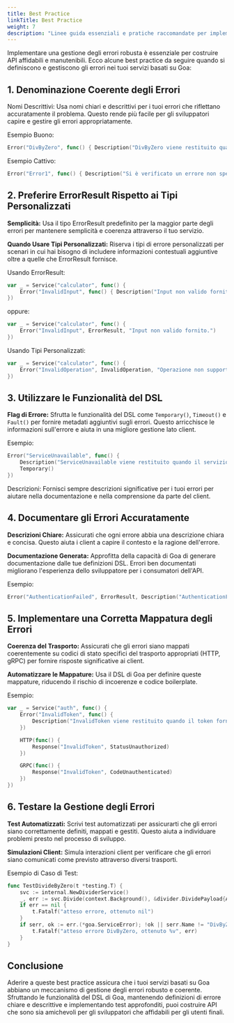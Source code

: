 ```yaml
---
title: Best Practice
linkTitle: Best Practice
weight: 7
description: "Linee guida essenziali e pratiche raccomandate per implementare una gestione degli errori robusta nei tuoi servizi Goa, incluse convenzioni di denominazione e strategie di testing."
---
```


Implementare una gestione degli errori robusta è essenziale per costruire API affidabili e
manutenibili. Ecco alcune best practice da seguire quando si definiscono e
gestiscono gli errori nei tuoi servizi basati su Goa:

## 1. Denominazione Coerente degli Errori

Nomi Descrittivi: Usa nomi chiari e descrittivi per i tuoi errori che
riflettano accuratamente il problema. Questo rende più facile per gli sviluppatori capire
e gestire gli errori appropriatamente.

Esempio Buono:

```go
Error("DivByZero", func() { Description("DivByZero viene restituito quando il divisore è zero.") })
```

Esempio Cattivo:

```go
Error("Error1", func() { Description("Si è verificato un errore non specificato.") })
```

## 2. Preferire ErrorResult Rispetto ai Tipi Personalizzati

**Semplicità:** Usa il tipo ErrorResult predefinito per la maggior parte degli errori per mantenere
semplicità e coerenza attraverso il tuo servizio.

**Quando Usare Tipi Personalizzati:** Riserva i tipi di errore personalizzati per scenari in cui
hai bisogno di includere informazioni contestuali aggiuntive oltre a quelle che ErrorResult
fornisce.

Usando ErrorResult:

```go
var _ = Service("calculator", func() {
    Error("InvalidInput", func() { Description("Input non valido fornito.") })
})
```

oppure:

```go
var _ = Service("calculator", func() {
    Error("InvalidInput", ErrorResult, "Input non valido fornito.")
})
```

Usando Tipi Personalizzati:

```go
var _ = Service("calculator", func() {
    Error("InvalidOperation", InvalidOperation, "Operazione non supportata.")
})
```

## 3. Utilizzare le Funzionalità del DSL

**Flag di Errore:** Sfrutta le funzionalità del DSL come `Temporary()`, `Timeout()` e
`Fault()` per fornire metadati aggiuntivi sugli errori. Questo arricchisce le informazioni
sull'errore e aiuta in una migliore gestione lato client.

Esempio:

```go
Error("ServiceUnavailable", func() { 
    Description("ServiceUnavailable viene restituito quando il servizio è temporaneamente non disponibile.")
    Temporary()
})
```

Descrizioni: Fornisci sempre descrizioni significative per i tuoi errori per aiutare nella
documentazione e nella comprensione da parte del client.

## 4. Documentare gli Errori Accuratamente

**Descrizioni Chiare:** Assicurati che ogni errore abbia una descrizione chiara e concisa.
Questo aiuta i client a capire il contesto e la ragione dell'errore.

**Documentazione Generata:** Approfitta della capacità di Goa di generare
documentazione dalle tue definizioni DSL. Errori ben documentati migliorano l'esperienza
dello sviluppatore per i consumatori dell'API.

Esempio:

```go
Error("AuthenticationFailed", ErrorResult, Description("AuthenticationFailed viene restituito quando le credenziali dell'utente non sono valide."))
```

## 5. Implementare una Corretta Mappatura degli Errori

**Coerenza del Trasporto:** Assicurati che gli errori siano mappati coerentemente su
codici di stato specifici del trasporto appropriati (HTTP, gRPC) per fornire risposte
significative ai client.

**Automatizzare le Mappature:** Usa il DSL di Goa per definire queste mappature, riducendo il rischio
di incoerenze e codice boilerplate.

Esempio: 

```go
var _ = Service("auth", func() {
    Error("InvalidToken", func() {
        Description("InvalidToken viene restituito quando il token fornito non è valido.")
    })

    HTTP(func() {
        Response("InvalidToken", StatusUnauthorized)
    })

    GRPC(func() {
        Response("InvalidToken", CodeUnauthenticated)
    })
})
```

## 6. Testare la Gestione degli Errori

**Test Automatizzati:** Scrivi test automatizzati per assicurarti che gli errori siano correttamente
definiti, mappati e gestiti. Questo aiuta a individuare problemi presto nel processo di
sviluppo.

**Simulazioni Client:** Simula interazioni client per verificare che gli errori siano
comunicati come previsto attraverso diversi trasporti.

Esempio di Caso di Test:

```go
func TestDivideByZero(t *testing.T) {
    svc := internal.NewDividerService()
    _, err := svc.Divide(context.Background(), &divider.DividePayload{A: 10, B: 0})
    if err == nil {
        t.Fatalf("atteso errore, ottenuto nil")
    }
    if serr, ok := err.(*goa.ServiceError); !ok || serr.Name != "DivByZero" {
        t.Fatalf("atteso errore DivByZero, ottenuto %v", err)
    }
}
```

## Conclusione

Aderire a queste best practice assicura che i tuoi servizi basati su Goa abbiano un
meccanismo di gestione degli errori robusto e coerente. Sfruttando le funzionalità
del DSL di Goa, mantenendo definizioni di errore chiare e descrittive e implementando
test approfonditi, puoi costruire API che sono sia amichevoli per gli sviluppatori che
affidabili per gli utenti finali. 